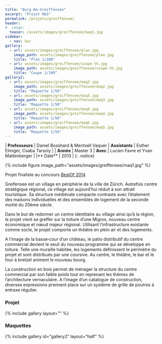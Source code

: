```yaml
---
title: "Burg-Am-Greiffensee"
excerpt: "Projet MA3"
permalink: /projets/greiffensee/
header:
#  image:
  teaser: /assets/images/greiffensee/maq1.jpg
sidebar:
  - nav: bar
gallery:
  - url: assets/images/greiffensee/plan.jpg
    image_path: assets/images/greiffensee/plan.jpg
    title: "Plan 1/200"
  - url: assets/images/greiffensee/coupe-th.jpg
    image_path: assets/images/greiffensee/coupe-th.jpg
    title: "Coupe 1/100"
gallery2:
  - url: assets/images/greiffensee/maq2.jpg
    image_path: assets/images/greiffensee/maq2.jpg
    title: "Maquette 1/50"
  - url: assets/images/greiffensee/maq3.jpg
    image_path: assets/images/greiffensee/maq3.jpg
    title: "Maquette 1/50"
  - url: assets/images/greiffensee/maq4.jpg
    image_path: assets/images/greiffensee/maq4.jpg
    title: "Maquette 1/50"
  - url: assets/images/greiffensee/maq5.jpg
    image_path: assets/images/greiffensee/maq5.jpg
    title: "Maquette 1/50"
---
```


| **Professeurs** | Daniel Bosshard	&	Meritxell	Vaquer | **Assistants** | Esther	Elmiger, Csaba Tarsoly |
| **Année** | Master 3 | **Avec** | Lucien Favre et Yvan Mattenberger |
|** Date** | 2013 |
{: .notice}

{% include figure image_path="assets/images/greiffensee/maq1.jpg" %}

Projet finaliste au concours [BestOf 2014](https://issuu.com/archizoom/docs/bestof_2014)

Greifensee est un village en périphérie de la ville de Zürich. Autrefois centre stratégique régional, ce village est aujourd’hui réduit à son attrait touristique. Sa structure médiévale compacte contraste avec l’étalement des maisons individuelles et des ensembles de logement de la seconde moitié du 20ème siècle.  

Dans le but de redonner un centre identitaire au village ainsi qu’à la région, le projet vient se greffer sur la toiture d’une Migros, nouveau centre économique et nœud majeur régional. Utilisant l’infrastructure existante comme socle, le projet comporte un théâtre en plein air et des logements.  

A l’image de la basse‐cour d’un château, le patio distributif du centre commercial devient le seuil du nouveau programme qui se développe en toiture. Telle une muraille habitée, les logements définissent le périmètre du projet et sont distribués par une coursive. Au centre, le théâtre, le bar et le four à bretzel animent le nouveau bourg.  

La construction en bois permet de ménager la structure du centre commercial par son faible poids tout en reprenant les thèmes de l’architecture vernaculaire. A l’image d’un catalogue de construction, diverses expressions prennent place sur un système de grille de poutres à entraxe régulier.


### Projet  

{% include gallery layout=""  %}


### Maquettes

{% include gallery id="gallery2" layout="half"  %}
